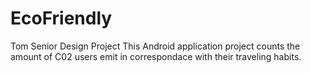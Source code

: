 # EcoFriendly
Tom Senior Design Project
This Android application project counts the amount of C02 users emit in correspondace with their traveling habits.
